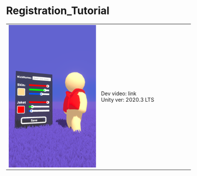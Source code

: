 # Registration_Tutorial
<table>
    <tr>
        <td>
            <img src="Screens/Screenshot_1.png" alt="">
        </td>
        <td width="50%">
            Dev video: link<br>
            Unity ver: 2020.3 LTS<br>
        </td>
    </tr>
</table> 
